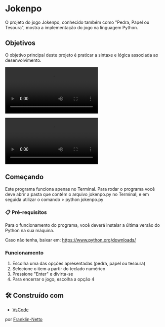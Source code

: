 # Jokenpo

O projeto do jogo Jokenpo, conhecido também como "Pedra, Papel ou Tesoura", mostra a implementação do jogo na linguagem Python. 

## Objetivos

O objetivo principal deste projeto é praticar a sintaxe e lógica associada ao desenvolvimento. 

![]( https://github.com/FranklinNetto/Jokenpo/blob/main/assets/to_readme/jokenpo_scr_capture1.webm)

![](https://github.com/FranklinNetto/Jokenpo/blob/main/assets/to_readme/jokenpo_scr_capture2.webm)


## Começando

Este programa funciona apenas no Terminal.
Para rodar o programa você deve abrir a pasta que contém o arquivo jokenpo.py  no Terminal, e em seguida utilizar o comando > python jokenpo.py

### 📋 Pré-requisitos

Para o funcionamento do programa, você deverá instalar a última versão do Python na sua máquina.

Caso nâo tenha, baixar em: https://www.python.org/downloads/


### Funcionamento

1. Escolha uma das opções apresentadas (pedra, papel ou tesoura)
2. Selecione o item a partir do teclado numérico
3. Pressione "Enter" e divirta-se
4. Para encerrar o jogo, escolha a opção 4


## 🛠️ Construído com

* [VsCode](https://code.visualstudio.com/)

por [Franklin-Netto](https://www.linkedin.com/in/franklin-netto/) 
